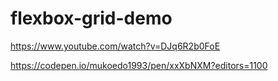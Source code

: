 # flexbox-grid-demo
https://www.youtube.com/watch?v=DJq6R2b0FoE

https://codepen.io/mukoedo1993/pen/xxXbNXM?editors=1100
